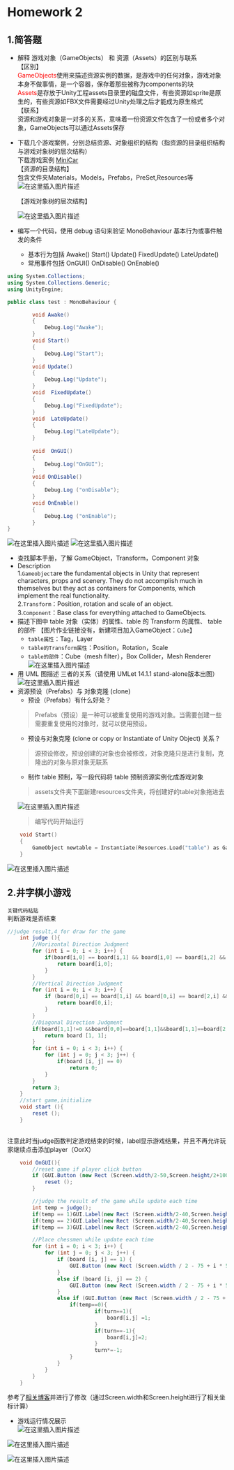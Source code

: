 # Homework 2
## 1.简答题
- 解释 游戏对象（GameObjects） 和 资源（Assets）的区别与联系  
【区别】  
<font color =red >GameObjects</font>使用来描述资源实例的数据，是游戏中的任何对象，游戏对象本身不做事情，是一个容器，保存着那些被称为components的块  
<font color =red >Assets</font>是存放于Unity工程assets目录里的磁盘文件，有些资源如sprite是原生的，有些资源如FBX文件需要经过Unity处理之后才能成为原生格式  
【联系】  
资源和游戏对象是一对多的关系，意味着一份资源文件包含了一份或者多个对象，GameObjects可以通过Assets保存

- 下载几个游戏案例，分别总结资源、对象组织的结构（指资源的目录组织结构与游戏对象树的层次结构）  
下载游戏案例 [MiniCar](https://github.com/zhxhxlzt/MiniCar)  
【资源的目录结构】  
包含文件夹Materials，Models，Prefabs，PreSet,Resources等  
![在这里插入图片描述](./img/1.png)    

  【游戏对象树的层次结构】

  ![在这里插入图片描述](./img/2.png)
- 编写一个代码，使用 debug 语句来验证 MonoBehaviour 基本行为或事件触发的条件
  - 基本行为包括 Awake() Start() Update() FixedUpdate() LateUpdate()
  - 常用事件包括 OnGUI() OnDisable() OnEnable()  

```C# Script
using System.Collections;
using System.Collections.Generic;
using UnityEngine;

public class test : MonoBehaviour {

		void Awake()
		{
			Debug.Log("Awake");
		}
		void Start()
		{
			Debug.Log("Start");
		}
		void Update()
		{
			Debug.Log("Update");
		}
		void  FixedUpdate()
		{
			Debug.Log("FixedUpdate");
		}
		void  LateUpdate()
		{
			Debug.Log("LateUpdate");
		}
		
		void  OnGUI()
		{
			Debug.Log("OnGUI");
		}
		void OnDisable()
		{
			Debug.Log ("onDisable");
		}
		void OnEnable()
		{
			Debug.Log ("onEnable");
		}
}
```
![在这里插入图片描述](./img/3.png)
![在这里插入图片描述](./img/4.png)



- 查找脚本手册，了解 GameObject，Transform，Component 对象
- Description  
  1.`Gameobject`are the fundamental objects in Unity that represent characters, props and scenery. They do not accomplish much in themselves but they act as containers for Components, which implement the real functionality.  
2.`Transform`：Position, rotation and scale of an object.  
3.`Component`：Base class for everything attached to GameObjects.  
 - 描述下图中 table 对象（实体）的属性、table 的 Transform 的属性、 table 的部件
  【图片作业链接没有，新建项目加入GameObject：`Cube`】  
   - `table属性`：Tag，Layer  
   - `table的Transform属性`：Position，Rotation，Scale  
   - `table的部件`：Cube（mesh filter），Box Collider，Mesh Renderer
 ![在这里插入图片描述](./img/5.png)
  - 用 UML 图描述 三者的关系（请使用 UMLet 14.1.1 stand-alone版本出图）
  ![在这里插入图片描述](./img/6.png)
- 资源预设（Prefabs）与 对象克隆 (clone)
  - 预设（Prefabs）有什么好处？
  > Prefabs（预设）是一种可以被重复使用的游戏对象。当需要创建一些需要重复使用的对象时，就可以使用预设。
  - 预设与对象克隆 (clone or copy or Instantiate of Unity Object) 关系？
  >源预设修改，预设创建的对象也会被修改，对象克隆只是进行复制，克隆出的对象与原对象无联系
  - 制作 table 预制，写一段代码将 table 预制资源实例化成游戏对象
  >assets文件夹下面新建resources文件夹，将创建好的table对象拖进去
  >
  ![在这里插入图片描述](./img/7.png)
  >编写代码开始运行
  
```C
	void Start()
	{
		GameObject newtable = Instantiate(Resources.Load("table") as GameObject);
	}
```
![在这里插入图片描述](./img/8.png)
## 2.井字棋小游戏

`关键代码粘贴`  
判断游戏是否结束
```C# script
//judge result,4 for draw for the game
	int judge (){
		//Horizontal Direction Judgment
		for (int i = 0; i < 3; i++) {
			if(board[i,0] == board[i,1] && board[i,0] == board[i,2] && board[i,0] != 0){
				return board[i,0];
			}
		}
		//Vertical Direction Judgment
		for (int i = 0; i < 3; i++) {
			if (board[0,i] == board[1,i] && board[0,i] == board[2,i] && board[0,i] != 0 ){
				return board[0,i];
			}
		}
		//Diagonal Direction Judgment
		if(board[1,1]!=0 &&board[0,0]==board[1,1]&&board[1,1]==board[2,2]||board[2,0]==board[1,1]&&board[1,1]==board[0,2]){
			return board [1, 1];
		}
		for (int i = 0; i < 3; i++) {
			for (int j = 0; j < 3; j++) {
				if(board [i, j] == 0)
					return 0;
			}
		}
		return 3;
	}
	//start game,initialize
	void start (){
		reset ();
	}
	

```
 注意此时当judge函数判定游戏结束的时候，label显示游戏结果，并且不再允许玩家继续点击添加player（OorX）
```C# script
	void OnGUI(){
		//reset game if player click button
		if (GUI.Button (new Rect (Screen.width/2-50,Screen.height/2+100,100,25), "start game")) {
			reset ();
		}

		//judge the result of the game while update each time
		int temp = judge();
		if(temp == 1)GUI.Label(new Rect (Screen.width/2-40,Screen.height/2-150,150,75),"<color=red><size=25>O wins</size></color>");
		if(temp == 2)GUI.Label(new Rect (Screen.width/2-40,Screen.height/2-150,150,75),"<color=red><size=25>X wins</size></color>");
		if(temp == 3)GUI.Label(new Rect (Screen.width/2-40,Screen.height/2-150,150,75),"<color=red><size=25>Draw</size></color>");

		//Place chessmen while update each time
		for (int i = 0; i < 3; i++) {
			for (int j = 0; j < 3; j++) {
				if (board [i, j] == 1) {
					GUI.Button (new Rect (Screen.width / 2 - 75 + i * 50, Screen.height / 2 - 75 + j * 50, 50, 50), "O");
				} 
				else if (board [i, j] == 2) {
					GUI.Button (new Rect (Screen.width / 2 - 75 + i * 50, Screen.height / 2 - 75 + j * 50, 50, 50), "X");
				}
				else if (GUI.Button (new Rect (Screen.width / 2 - 75 + i * 50, Screen.height / 2 - 75 + j * 50, 50, 50), "")) {
					if(temp==0){
							if(turn==1){
								board[i,j] =1;
							}
							if(turn==-1){
								board[i,j]=2;
							}
							turn*=-1;
					}
				}
	    	}
		}
	}
```
参考了[相关博客](https://blog.csdn.net/marvelgl/article/details/60639308)并进行了修改（通过Screen.width和Screen.height进行了相关坐标计算）
- 游戏运行情况展示  
![在这里插入图片描述](./img/9.png)  


![在这里插入图片描述](./img/10.png)


![在这里插入图片描述](./img/11.png)
